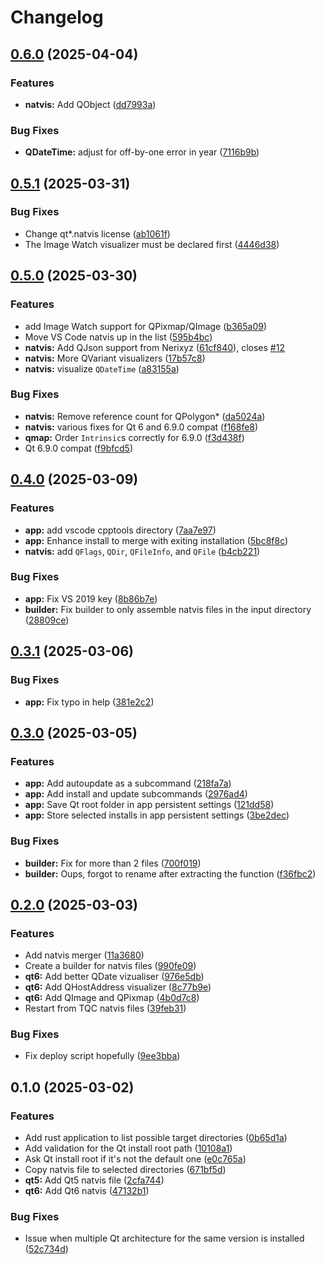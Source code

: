 # Changelog

## [0.6.0](https://github.com/narnaud/natvis4qt/compare/v0.5.1...v0.6.0) (2025-04-04)


### Features

* **natvis:** Add QObject ([dd7993a](https://github.com/narnaud/natvis4qt/commit/dd7993adf2fc9893af388daeabd14d965f906ad5))


### Bug Fixes

* **QDateTime:** adjust for off-by-one error in year ([7116b9b](https://github.com/narnaud/natvis4qt/commit/7116b9bbd68e772fd5f70d74f905de408e015ce8))

## [0.5.1](https://github.com/narnaud/natvis4qt/compare/v0.5.0...v0.5.1) (2025-03-31)


### Bug Fixes

* Change qt*.natvis license ([ab1061f](https://github.com/narnaud/natvis4qt/commit/ab1061f3f84bdbb3358c203be041ed5f439db5f8))
* The Image Watch visualizer must be declared first ([4446d38](https://github.com/narnaud/natvis4qt/commit/4446d3890d5e6a4c05f9e9996185c591626e27e1))

## [0.5.0](https://github.com/narnaud/natvis4qt/compare/v0.4.0...v0.5.0) (2025-03-30)


### Features

* add Image Watch support for QPixmap/QImage ([b365a09](https://github.com/narnaud/natvis4qt/commit/b365a09d6eebfa7166f48d4616e379f52f57d7db))
* Move VS Code natvis up in the list ([595b4bc](https://github.com/narnaud/natvis4qt/commit/595b4bc8c398086480832930d4c5d3ae246809b2))
* **natvis:** Add QJson support from Nerixyz ([61cf840](https://github.com/narnaud/natvis4qt/commit/61cf840129d4eb9a82dcbe5821c1f6f04bfd9480)), closes [#12](https://github.com/narnaud/natvis4qt/issues/12)
* **natvis:** More QVariant visualizers ([17b57c8](https://github.com/narnaud/natvis4qt/commit/17b57c8f5d5bfb0d78418192ec8d76ebd7bafc01))
* **natvis:** visualize `QDateTime` ([a83155a](https://github.com/narnaud/natvis4qt/commit/a83155ac1f5da443c205a390b854a7b95076bdbf))


### Bug Fixes

* **natvis:** Remove reference count for QPolygon* ([da5024a](https://github.com/narnaud/natvis4qt/commit/da5024a84a97f22b63633134aa4aaedf8e62509e))
* **natvis:** various fixes for Qt 6 and 6.9.0 compat ([f168fe8](https://github.com/narnaud/natvis4qt/commit/f168fe8885cb3bd4b3c3532d1f19c99a17da848e))
* **qmap:** Order `Intrinsic`s correctly for 6.9.0 ([f3d438f](https://github.com/narnaud/natvis4qt/commit/f3d438f02753845d341aa3e1ae9e513a6cc06b08))
* Qt 6.9.0 compat ([f9bfcd5](https://github.com/narnaud/natvis4qt/commit/f9bfcd5f69c717d47557440402fd1947253552a8))

## [0.4.0](https://github.com/narnaud/natvis4qt/compare/v0.3.1...v0.4.0) (2025-03-09)


### Features

* **app:** add vscode cpptools directory ([7aa7e97](https://github.com/narnaud/natvis4qt/commit/7aa7e978d6c237cd4583c66665526722d361a429))
* **app:** Enhance install to merge with exiting installation ([5bc8f8c](https://github.com/narnaud/natvis4qt/commit/5bc8f8c80eafe8c771e2286cd6baa125780085b6))
* **natvis:** add `QFlags`, `QDir`, `QFileInfo`, and `QFile` ([b4cb221](https://github.com/narnaud/natvis4qt/commit/b4cb221429aa054b2ef33560a91de87d746b7619))


### Bug Fixes

* **app:** Fix VS 2019 key ([8b86b7e](https://github.com/narnaud/natvis4qt/commit/8b86b7e7d230ccf7ea01af5c01e7efc757fc05dc))
* **builder:** Fix builder to only assemble natvis files in the input directory ([28809ce](https://github.com/narnaud/natvis4qt/commit/28809ce5ed50ce45d9e14675938c1f53fdc67ffd))

## [0.3.1](https://github.com/narnaud/natvis4qt/compare/v0.3.0...v0.3.1) (2025-03-06)


### Bug Fixes

* **app:** Fix typo in help ([381e2c2](https://github.com/narnaud/natvis4qt/commit/381e2c2a9ff1ed1db07497b9011035c5f54cce12))

## [0.3.0](https://github.com/narnaud/natvis4qt/compare/v0.2.0...v0.3.0) (2025-03-05)


### Features

* **app:** Add autoupdate as a subcommand ([218fa7a](https://github.com/narnaud/natvis4qt/commit/218fa7a2e2fae351ec812ea4224380bc7ee31964))
* **app:** Add install and update subcommands ([2976ad4](https://github.com/narnaud/natvis4qt/commit/2976ad457f6ebbb18d3be379d98335ef8967a197))
* **app:** Save Qt root folder in app persistent settings ([121dd58](https://github.com/narnaud/natvis4qt/commit/121dd5848adefbc6adc7c7d5f84e9476749e3ab5))
* **app:** Store selected installs in app persistent settings ([3be2dec](https://github.com/narnaud/natvis4qt/commit/3be2dec5bf1c8d04789f2a9f310e10977768f51a))


### Bug Fixes

* **builder:** Fix for more than 2 files ([700f019](https://github.com/narnaud/natvis4qt/commit/700f019d522837a1e2de5b7d43ea0cf67a680a30))
* **builder:** Oups, forgot to rename after extracting the function ([f36fbc2](https://github.com/narnaud/natvis4qt/commit/f36fbc27bcea4478480cd35babf39eafbbe48c0d))

## [0.2.0](https://github.com/narnaud/natvis4qt/compare/v0.1.0...v0.2.0) (2025-03-03)


### Features

* Add natvis merger ([11a3680](https://github.com/narnaud/natvis4qt/commit/11a36804ce481f17eb09604c6b08d1e4264420d1))
* Create a builder for natvis files ([990fe09](https://github.com/narnaud/natvis4qt/commit/990fe095dc24191bd655a7ff6d98efb841b9c3dd))
* **qt6:** Add better QDate vizualiser ([976e5db](https://github.com/narnaud/natvis4qt/commit/976e5db1ea2b423efbe70de9a0b9b16cfcc8eef2))
* **qt6:** Add QHostAddress visualizer ([8c77b9e](https://github.com/narnaud/natvis4qt/commit/8c77b9e8c33d63eb819128f3e5071bed97876bdc))
* **qt6:** Add QImage and QPixmap ([4b0d7c8](https://github.com/narnaud/natvis4qt/commit/4b0d7c835a8f29f4b59e719009ceb08e2501aeed))
* Restart from TQC natvis files ([39feb31](https://github.com/narnaud/natvis4qt/commit/39feb315d1948c4f9efc2fcbdea77cd54e77946f))


### Bug Fixes

* Fix deploy script hopefully ([9ee3bba](https://github.com/narnaud/natvis4qt/commit/9ee3bba5513da04ac2f66d366bbf6c3e77065e6c))

## 0.1.0 (2025-03-02)


### Features

* Add rust application to list possible target directories ([0b65d1a](https://github.com/narnaud/natvis4qt/commit/0b65d1a549441d25e11c1ae48c457f66d12bc974))
* Add validation for the Qt install root path ([10108a1](https://github.com/narnaud/natvis4qt/commit/10108a1e7a8d880fb3dd5964f5f762f90e4dc1df))
* Ask Qt install root if it's not the default one ([e0c765a](https://github.com/narnaud/natvis4qt/commit/e0c765a424d1f7a6086ac9838981c5b02f211289))
* Copy natvis file to selected directories ([671bf5d](https://github.com/narnaud/natvis4qt/commit/671bf5d2523d2f0520f7fcd739c0809df7884fc7))
* **qt5:** Add Qt5 natvis file ([2cfa744](https://github.com/narnaud/natvis4qt/commit/2cfa74400f441ecd06f843d4f15e428287c3bc66))
* **qt6:** Add Qt6 natvis ([47132b1](https://github.com/narnaud/natvis4qt/commit/47132b1eb09c9603948addcd8575e2ee4f48578f))


### Bug Fixes

* Issue when multiple Qt architecture for the same version is installed ([52c734d](https://github.com/narnaud/natvis4qt/commit/52c734d2e247ff22dc618ed438a44a3298bac2b1))
